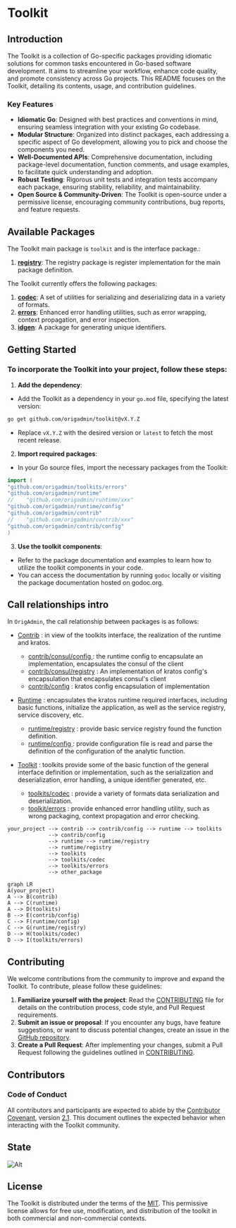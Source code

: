 # Toolkit

## Introduction

The Toolkit is a collection of Go-specific packages providing idiomatic solutions for common tasks encountered in
Go-based software development. It aims to streamline your workflow, enhance code quality, and promote consistency across
Go projects. This README focuses on the Toolkit, detailing its contents, usage, and contribution guidelines.

### Key Features

- **Idiomatic Go**: Designed with best practices and conventions in mind, ensuring seamless integration with your
  existing Go codebase.
- **Modular Structure**: Organized into distinct packages, each addressing a specific aspect of Go development, allowing
  you to pick and choose the components you need.
- **Well-Documented APIs**: Comprehensive documentation, including package-level documentation, function comments, and
  usage examples, to facilitate quick understanding and adoption.
- **Robust Testing**: Rigorous unit tests and integration tests accompany each package, ensuring stability, reliability,
  and maintainability.
- **Open Source & Community-Driven**: The Toolkit is open-source under a permissive license, encouraging community
  contributions, bug reports, and feature requests.

## Available Packages

The Toolkit main package is `toolkit` and is the interface package.:

1. [**registry**](registry): The registry package is register implementation for the main package definition.

The Toolkit currently offers the following packages:

1. [**codec**](codec): A set of utilities for serializing and deserializing data in a variety of formats.
2. [**errors**](errors): Enhanced error handling utilities, such as error wrapping, context propagation, and error
   inspection.
3. [**idgen**](idgen): A package for generating unique identifiers.

## Getting Started

### To incorporate the Toolkit into your project, follow these steps:

1. **Add the dependency**:

- Add the Toolkit as a dependency in your `go.mod` file, specifying the latest version:

```bash
go get github.com/origadmin/toolkit@vX.Y.Z
```

- Replace `vX.Y.Z` with the desired version or `latest` to fetch the most recent release.

2. **Import required packages**:

- In your Go source files, import the necessary packages from the Toolkit:

```go
import (
"github.com/origadmin/toolkits/errors"
"github.com/origadmin/runtime"
//    "github.com/origadmin/runtime/xxx"
"github.com/origadmin/runtime/config"
"github.com/origadmin/contrib"
//    "github.com/origadmin/contrib/xxx"    
"github.com/origadmin/contrib/config"
)
```

3. **Use the toolkit components**:

- Refer to the package documentation and examples to learn how to utilize the toolkit components in your code.
- You can access the documentation by running `godoc` locally or visiting the package documentation hosted on godoc.org.

## Call relationships intro

In `OrigAdmin`, the call relationship between packages is as follows:

- [Contrib](https://github.com/origadmin/contrib) : in view of the toolkits interface, the realization of the runtime and kratos.
    - [contrib/consul/config ](https://github.com/origadmin/contrib/consul/config) : the runtime config to encapsulate an implementation, encapsulates the consul of the client
    - [contrib/consul/registry](https://github.com/origadmin/contrib/consul/registry) : An implementation of kratos config's encapsulation that encapsulates consul's client
    - [contrib/config](https://github.com/origadmin/contrib/config) : kratos config encapsulation of implementation

- [Runtime](https://github.com/origadmin/runtime) : encapsulates the kratos runtime required interfaces, including basic functions, initialize the application, as well as the service registry, service discovery, etc.
    - [runtime/registry](https://github.com/origadmin/runtime/registry) : provide basic service registry found the function definition.
    - [runtime/config ](https://github.com/origadmin/runtime/config) : provide configuration file is read and parse the definition of the configuration of the analytic function.
- [Toolkit](https://github.com/origadmin/toolkits) : toolkits provide some of the basic function of the general interface definition or implementation, such as the serialization and deserialization, error handling, a unique identifier generated, etc.
    -  [toolkits/codec](https://github.com/origadmin/toolkits/codec) : provide a variety of formats data serialization and deserialization.
    -  [toolkit/errors](https://github.com/origadmin/toolkits/errors) : provide enhanced error handling utility, such as wrong packaging, context propagation and error checking.

```shell
your_project --> contrib --> contrib/config --> runtime --> toolkits
             --> contrib/config
             --> runtime --> rumtime/registry
             --> rumtime/registry
             --> toolkits
             --> toolkits/codec
             --> toolkits/errors
             --> other_package
```

```mermaid
graph LR
A(your_project) 
A --> B(contrib)
A --> C(runtime)
A --> D(toolkits)
B --> E(contrib/config)
C --> F(runtime/config)
C --> G(runtime/registry)
D --> H(toolkits/codec)
D --> I(toolkits/errors)
```

## Contributing

We welcome contributions from the community to improve and expand the Toolkit. To contribute, please follow these
guidelines:

1. **Familiarize yourself with the project**: Read the [CONTRIBUTING] file for details on the contribution process, code
   style, and Pull Request requirements.
2. **Submit an issue or proposal**: If you encounter any bugs, have feature suggestions, or want to discuss potential
   changes, create an issue in the [GitHub repository](https://github.com/origadmin/toolkit).
3. **Create a Pull Request**: After implementing your changes, submit a Pull Request following the guidelines outlined
   in [CONTRIBUTING].

## Contributors

### Code of Conduct

All contributors and participants are expected to abide by the [Contributor Covenant][ContributorHomepage],
version [2.1][v2.1]. This document outlines the expected behavior when interacting with the Toolkit community.

## State

![Alt](https://repobeats.axiom.co/api/embed/bc9ad4ec869e9769ecbf84bb4a37c365a0cad47f.svg "Repobeats analytics image")

## License

The Toolkit is distributed under the terms of the [MIT]. This permissive license allows for free use, modification, and
distribution of the toolkit in both commercial and non-commercial contexts.

[CONTRIBUTING]: CONTRIBUTING.md

[ContributorHomepage]: https://www.contributor-covenant.org

[v2.1]: https://www.contributor-covenant.org/version/2/1/code_of_conduct.html

[MIT]: LICENSE
